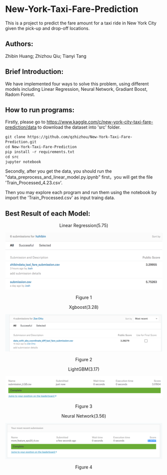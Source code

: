 # New-York-Taxi-Fare-Prediction

This is a project to predict the fare amount for a taxi ride in New York City given the pick-up and drop-off locations.

## Authors:
Zhibin Huang; Zhizhou Qiu; Tianyi Tang


## Brief Introduction:

We have implemented four ways to solve this problem, using different models including Linear Regression, Neural Network, Gradiant Boost, Radom Forest.

## How to run programs:

Firstly, please go to https://www.kaggle.com/c/new-york-city-taxi-fare-prediction/data to download the dataset into 'src' folder.

```
git clone https://github.com/qzhizhou/New-York-Taxi-Fare-Prediction.git
cd New-York-Taxi-Fare-Prediction
pip install -r requirements.txt
cd src
jupyter notebook
```
Secondly, after you get the data, you should run the "data_preprocess_and_linear_model.py.ipynb" first，you will get the file 'Train_Processed_4.23.csv'.

Then you may explore each program and run them using the notebook by import the 'Train_Processed.csv' as input traing data.

## Best Result of each Model:
<p align="center">Linear Regression(5.75)</p>

![](https://github.com/qzhizhou/New-York-Taxi-Fare-Prediction/blob/master/pic/Linear.png)

<p align="center">Figure 1</p>
<p align="center">Xgboost(3.28)</p>

![](https://github.com/qzhizhou/New-York-Taxi-Fare-Prediction/blob/master/pic/xgboost.png)

<p align="center">Figure 2</p>
<p align="center">LightGBM(3.17)</p>

![](https://github.com/qzhizhou/New-York-Taxi-Fare-Prediction/blob/master/pic/lightGBM.png)

<p align="center">Figure 3</p>
<p align="center">Neural Network(3.56)</p>

![](https://github.com/qzhizhou/New-York-Taxi-Fare-Prediction/blob/master/pic/NeuralNetwork.png)

<p align="center">Figure 4</p>
